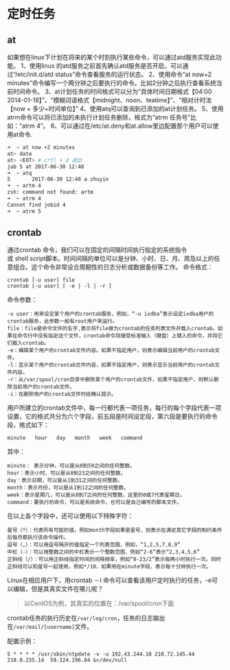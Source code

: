# 定时任务
## at
如果想在linux下计划在将来的某个时刻执行某些命令，可以通过atd服务实现此功能。
1、使用linux 的atd服务之前首先确认atd服务是否开启，可以通过“/etc/init.d/atd status”命令查看服务的运行状态。
2、使用命令“at now+2 minutes”命令编写一个两分钟之后要执行的命令。比如2分钟之后执行查看系统当前时间命令。
3、at计划任务的时间格式可以分为“具体时间日期格式【04:00 2014-01-18】”、“模糊词语格式【midnight、noon、teatime】”、“相对计时法【now + 多少+时间单位】”
4、使用atq可以查询到已添加的at计划任务。
5、使用atrm命令可以将已添加的未执行计划任务删除，格式为“atrm 任务号”比如：“atrm 4”。
6、可以通过在/etc/at.deny和at.allow里边配置那个用户可以使用at命令.

```sh
➜  ~ at now +2 minutes
at> date
at> <EOT> # crtl + d 退出
job 5 at 2017-06-30 12:48
➜  ~ atq
5       2017-06-30 12:48 a zhuyin
➜  ~ artm 4
zsh: command not found: artm
➜  ~ atrm 4
Cannot find jobid 4
➜  ~ atrm 5
```
## crontab
通过crontab 命令，我们可以在固定的间隔时间执行指定的系统指令或 shell script脚本。时间间隔的单位可以是分钟、小时、日、月、周及以上的任意组合。这个命令非常设合周期性的日志分析或数据备份等工作。
命令格式：

```shell
crontab [-u user] file
crontab [-u user] [ -e | -l | -r ]
```
命令参数：

    -u user：用来设定某个用户的crontab服务，例如，“-u ixdba”表示设定ixdba用户的crontab服务，此参数一般有root用户来运行。
    file：file是命令文件的名字,表示将file做为crontab的任务列表文件并载入crontab。如果在命令行中没有指定这个文件，crontab命令将接受标准输入（键盘）上键入的命令，并将它们载入crontab。
    -e：编辑某个用户的crontab文件内容。如果不指定用户，则表示编辑当前用户的crontab文件。
    -l：显示某个用户的crontab文件内容，如果不指定用户，则表示显示当前用户的crontab文件内容。
    -r：从/var/spool/cron目录中删除某个用户的crontab文件，如果不指定用户，则默认删除当前用户的crontab文件。
    -i：在删除用户的crontab文件时给确认提示。

用户所建立的crontab文件中，每一行都代表一项任务，每行的每个字段代表一项设置，它的格式共分为六个字段，前五段是时间设定段，第六段是要执行的命令段，格式如下：

    minute   hour   day   month   week   command
其中：

    minute： 表示分钟，可以是从0到59之间的任何整数。
    hour：表示小时，可以是从0到23之间的任何整数。
    day：表示日期，可以是从1到31之间的任何整数。
    month：表示月份，可以是从1到12之间的任何整数。
    week：表示星期几，可以是从0到7之间的任何整数，这里的0或7代表星期日。
    command：要执行的命令，可以是系统命令，也可以是自己编写的脚本文件。 

在以上各个字段中，还可以使用以下特殊字符：

    星号（*）：代表所有可能的值，例如month字段如果是星号，则表示在满足其它字段的制约条件后每月都执行该命令操作。
    逗号（,）：可以用逗号隔开的值指定一个列表范围，例如，“1,2,5,7,8,9”
    中杠（-）：可以用整数之间的中杠表示一个整数范围，例如“2-6”表示“2,3,4,5,6”
    正斜线（/）：可以用正斜线指定时间的间隔频率，例如“0-23/2”表示每两小时执行一次。同时正斜线可以和星号一起使用，例如*/10，如果用在minute字段，表示每十分钟执行一次。

Linux在相应用户下，用crontab －l 命令可以查看该用户定时执行的任务，-e可以编辑，但是其真实文件在哪儿呢？
> 以CentOS为例，其真实的位置在：/var/spool/cron下面

crontab任务的执行历史在`/var/log/cron`，任务的日志输出在`/var/mail/[username]`文件。

配置示例：

```shell
5 * * * * /usr/sbin/ntpdate -v -u 192.43.244.18 210.72.145.44  210.0.235.14  59.124.196.84 &>/dev/null
```
